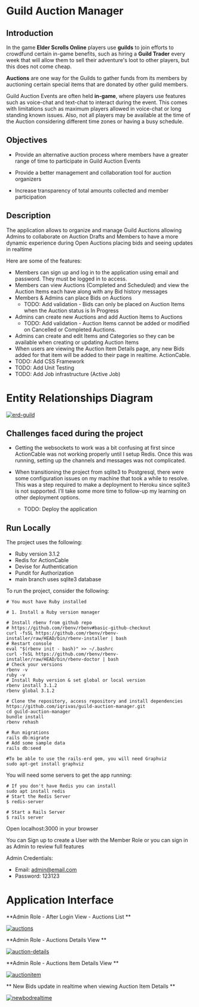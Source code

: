 
# Guild Auction Manager

## Introduction

In the game **Elder Scrolls Online** players use **guilds** to join efforts to crowdfund certain in-game benefits, such as hiring a **Guild Trader** every week that will allow them to sell their adventure's loot to other players, but this does not come cheap.

**Auctions** are one way for the Guilds to gather funds from its members by auctioning certain special items that are donated by other guild members.

Guild Auction Events are often held **in-game**, where players use features such as voice-chat and text-chat to interact during the event. This comes with limitations such as maximum players allowed in voice-chat or long standing known issues. Also, not all players may be available at the time of the Auction considering different time zones or having a busy schedule.

## Objectives

-   Provide an alternative auction process where members have a greater range of time to participate in Guild Auction Events

-   Provide a better management and collaboration tool for auction organizers

-   Increase transparency of total amounts collected and member participation

## Description

The application allows to organize and manage Guild Auctions allowing Admins to collaborate on Auction Drafts and Members to have a more dynamic experience during Open Auctions placing bids and seeing updates in realtime

Here are some of the features:

-   Members can sign up and log in to the application using email and password. They must be logged in to access.
-   Members can view Auctions (Completed and Scheduled) and view the Auction Items each have along with any Bid history messages
- Members & Admins can place Bids on Auctions
	- TODO: Add validation - Bids can only be placed on Auction Items when the Auction status is In Progress
- Admins can create new Auctions and add Auction Items to Auctions
    - TODO: Add validation - Auction Items cannot be added or modified on Cancelled or Completed Auctions.
- Admins can create and edit Items and Categories so they can be available when creating or updating Auction Items
- When users are viewing the Auction Item Details page, any new Bids added for that item will be added to their page in realtime. ActionCable.
- TODO: Add CSS Framework
- TODO: Add Unit Testing
- TODO: Add Job infrastructure (Active Job)

# Entity Relationships Diagram

<a href="https://ibb.co/2NJK9JC"><img src="https://i.ibb.co/yS2s92Z/erd-guild.png" alt="erd-guild" border="0"></a>

## Challenges faced during the project

- Getting the websockets to work was a bit confusing at first since ActionCable was not working properly until I setup Redis. Once this was running, setting up the channels and messages was not complicated.

-   When transitioning the project from sqlite3 to Postgresql, there were some configuration issues on my machine that took a while to resolve. This was a step required to make a deployment to Heroku since sqlite3 is not supported. I’ll take some more time to follow-up my learning on other deployment options.
    - TODO: Deploy the application

## Run Locally

The project uses the following:
- Ruby version 3.1.2
- Redis for ActionCable
- Devise for Authentication
- Pundit for Authorization
- main branch uses sqlite3 database

To run the project, consider the following:

    # You must have Ruby installed

    # 1. Install a Ruby version manager

    # Install rbenv from github repo
    # https://github.com/rbenv/rbenv#basic-github-checkout
    curl -fsSL https://github.com/rbenv/rbenv-installer/raw/HEAD/bin/rbenv-installer | bash
    # Restart console
    eval "$(rbenv init - bash)" >> ~/.bashrc
    curl -fsSL https://github.com/rbenv/rbenv-installer/raw/HEAD/bin/rbenv-doctor | bash
    # Check your versions
    rbenv -v
    ruby -v
    # Install Ruby version & set global or local version
    rbenv install 3.1.2
    rbenv global 3.1.2

    # Clone the repository, access repository and install dependencies
    https://github.com/iqrivas/guild-auction-manager.git
    cd guild-auction-manager
    bundle install
    rbenv rehash

    # Run migrations
    rails db:migrate
    # Add some sample data
    rails db:seed

    #To be able to use the rails-erd gem, you will need Graphviz
    sudo apt-get install graphviz

You will need some servers to get the app running:

    # If you don't have Redis you can install
    sudo apt install redis
    # Start the Redis Server
    $ redis-server

    # Start a Rails Server
    $ rails server

Open localhost:3000 in your browser

You can Sign up to create a User with the Member Role or you can sign in as Admin to review full features

Admin Credentials:
- Email: admin@email.com
- Password: 123123


# Application Interface

**Admin Role -  After Login View - Auctions List **
<p>
<a href="https://imgbb.com/"><img src="https://i.ibb.co/c8zcZ6v/auctions.png" alt="auctions" border="0"></a>
</p>

**Admin Role - Auctions Details View **
<p>
<a href="https://imgbb.com/"><img src="https://i.ibb.co/MfW7915/auction-details.png" alt="auction-details" border="0"></a>
</p>

**Admin Role - Auctions Item Details View **
<p>
<a href="https://imgbb.com/"><img src="https://i.ibb.co/zRcw5b1/auctionitem.png" alt="auctionitem" border="0"></a>
</p>

** New Bids update in realtime when viewing Auction Item Details **
<p>
<a href="https://imgbb.com/"><img src="https://i.ibb.co/pRjF8c8/newbodrealtime.gif" alt="newbodrealtime" border="0"></a>
</p>
